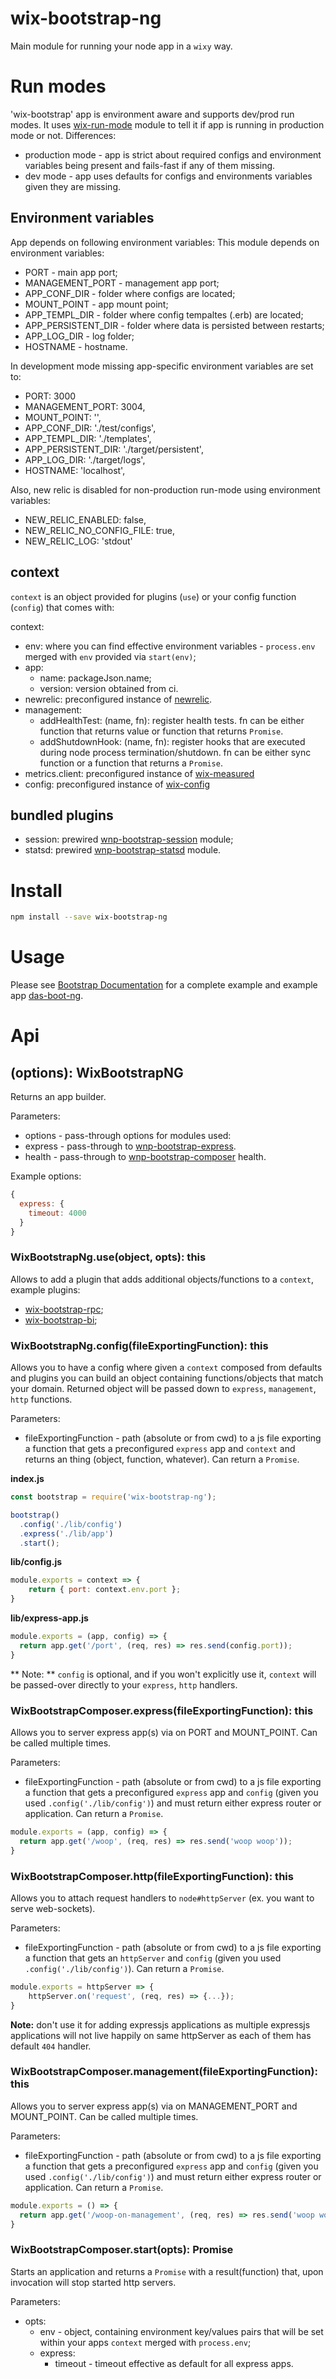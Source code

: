 # wix-bootstrap-ng

Main module for running your node app in a `wixy` way.

# Run modes

'wix-bootstrap' app is environment aware and supports dev/prod run modes. It uses [wix-run-mode](../../utils/wix-run-mode) module to tell it if app is running in production mode or not. Differences:
 - production mode - app is strict about required configs and environment variables being present and fails-fast if any of them missing.
 - dev mode - app uses defaults for configs and environments variables given they are missing.

## Environment variables

App depends on following environment variables:
This module depends on environment variables:
 - PORT - main app port;
 - MANAGEMENT_PORT - management app port;
 - APP_CONF_DIR - folder where configs are located;
 - MOUNT_POINT - app mount point;
 - APP_TEMPL_DIR - folder where config tempaltes (.erb) are located;
 - APP_PERSISTENT_DIR - folder where data is persisted between restarts; 
 - APP_LOG_DIR - log folder;
 - HOSTNAME - hostname.

In development mode missing app-specific environment variables are set to:
 - PORT: 3000
 - MANAGEMENT_PORT: 3004,
 - MOUNT_POINT: '',
 - APP_CONF_DIR: './test/configs',
 - APP_TEMPL_DIR: './templates',
 - APP_PERSISTENT_DIR: './target/persistent',
 - APP_LOG_DIR: './target/logs',
 - HOSTNAME: 'localhost',

Also, new relic is disabled for non-production run-mode using environment variables:
 - NEW_RELIC_ENABLED: false,
 - NEW_RELIC_NO_CONFIG_FILE: true,
 - NEW_RELIC_LOG: 'stdout'

## context

`context` is an object provided for plugins (`use`) or your config function (`config`) that comes with:

context:
  - env: where you can find effective environment variables - `process.env` merged with `env` provided via `start(env)`;
  - app:
    - name: packageJson.name;
    - version: version obtained from ci.
  - newrelic: preconfigured instance of [newrelic](https://www.npmjs.com/package/newrelic).
  - management:
    - addHealthTest: (name, fn): register health tests. fn can be either function that returns value or function that returns `Promise`.
    - addShutdownHook: (name, fn): register hooks that are executed during node process termination/shutdown. fn can be either sync function or a function that returns a `Promise`.    
  - metrics.client: preconfigured instance of [wix-measured](../../private/monitoring/wix-measured)
  - config: preconfigured instance of [wix-config](../../config/wix-config)

## bundled plugins

 - session: prewired [wnp-bootstrap-session](../../composer/wnp-bootstrap-session) module;
 - statsd: prewired [wnp-bootstrap-statsd](../../composer/wnp-bootstrap-statsd) module.

# Install

```bash
npm install --save wix-bootstrap-ng
```

# Usage

Please see [Bootstrap Documentation](..) for a complete example and example app [das-boot-ng](../das-boot-ng).

# Api

## (options): WixBootstrapNG
Returns an app builder.

Parameters:
 - options - pass-through options for modules used:
  - express - pass-through to [wnp-bootstrap-express](../../composer/wnp-bootstrap-express).
  - health - pass-through to [wnp-bootstrap-composer](../../composer/wnp-bootstrap-composer) health.

Example options:
```js
{
  express: {
    timeout: 4000
  }
}
```

### WixBootstrapNg.use(object, opts): this
Allows to add a plugin that adds additional objects/functions to a `context`, example plugins:
 - [wix-bootstrap-rpc](../wix-bootstrap-rpc);
 - [wix-bootstrap-bi](../wix-bootstrap-bi);
 
### WixBootstrapNg.config(fileExportingFunction): this
Allows you to have a config where given a `context` composed from defaults and plugins you can build an object containing functions/objects that match your domain. Returned object will be passed down to `express`, `management`, `http` functions.
 
Parameters:
 - fileExportingFunction - path (absolute or from cwd) to a js file exporting a function that gets a preconfigured `express` app and `context` and returns an thing (object, function, whatever). Can return a `Promise`.

**index.js**

```js
const bootstrap = require('wix-bootstrap-ng');

bootstrap()
  .config('./lib/config')
  .express('./lib/app')
  .start();
```

**lib/config.js**

```js
module.exports = context => {
    return { port: context.env.port };
}
```

**lib/express-app.js**

```js
module.exports = (app, config) => {
  return app.get('/port', (req, res) => res.send(config.port));
}
```

** Note: ** `config` is optional, and if you won't explicitly use it, `context` will be passed-over directly to your `express`, `http` handlers.

### WixBootstrapComposer.express(fileExportingFunction): this
Allows you to server express app(s) via on PORT and MOUNT_POINT. Can be called multiple times.
 
Parameters:
 - fileExportingFunction - path (absolute or from cwd) to a js file exporting a function that gets a preconfigured `express` app and `config` (given you used `.config('./lib/config')`) and must return either express router or application. Can return a `Promise`.

```js
module.exports = (app, config) => {
  return app.get('/woop', (req, res) => res.send('woop woop'));
}
```

### WixBootstrapComposer.http(fileExportingFunction): this
Allows you to attach request handlers to `node#httpServer` (ex. you want to serve web-sockets).
 
Parameters:
 - fileExportingFunction - path (absolute or from cwd) to a js file exporting a function that gets an `httpServer` and `config` (given you used `.config('./lib/config')`). Can return a `Promise`.

```js
module.exports = httpServer => {
    httpServer.on('request', (req, res) => {...});
}
```
**Note:** don't use it for adding expressjs applications as multiple expressjs applications will not live happily on same httpServer as each of them has default `404` handler.

### WixBootstrapComposer.management(fileExportingFunction): this
Allows you to server express app(s) via on MANAGEMENT_PORT and MOUNT_POINT. Can be called multiple times.
 
Parameters:
 - fileExportingFunction - path (absolute or from cwd) to a js file exporting a function that gets a preconfigured `express` app and `config` (given you used `.config('./lib/config')`) and must return either express router or application. Can return a `Promise`.

```js
module.exports = () => {
  return app.get('/woop-on-management', (req, res) => res.send('woop woop'));
}
```

### WixBootstrapComposer.start(opts): Promise
Starts an application and returns a `Promise` with a result(function) that, upon invocation will stop started http servers.

Parameters:
 - opts:
   - env - object, containing environment key/values pairs that will be set within your apps `context` merged with `process.env`;
   - express:
     - timeout - timeout effective as default for all express apps.
